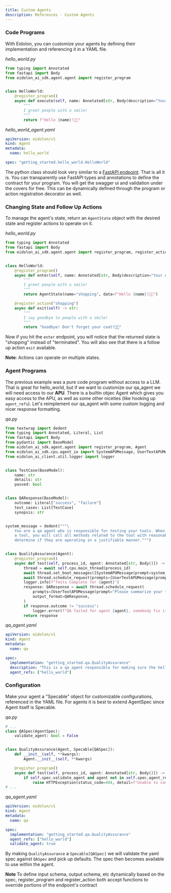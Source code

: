 ```yaml
---
title: Custom Agents
description: References - Custom Agents
---
```


### Code Programs
With Eidolon, you can customize your agents by defining their implementation and referencing it in a YAML file.

_hello_world.py_
```python
from typing import Annotated
from fastapi import Body
from eidolon_ai_sdk.agent.agent import register_program


class HelloWorld:
    @register_program()
    async def execute(self, name: Annotated[str, Body(description="Your name", embed=True)]) -> str:
        """
        I greet people with a smile!
        """
        return f"Hello {name}!👋😀"
```

_hello_world_agent.yaml_
```yaml
apiVersion: eidolon/v1
kind: Agent
metadata:
  name: hello_world

spec: "getting_started.hello_world.HelloWorld"
```

The python class should look very similar to a [FastAPI endpoint](https://fastapi.tiangolo.com/tutorial/first-steps/). That is all it is. You can transparently use FastAPI types and annotations to define the contract for your program. You will get the swagger ui and validation under the covers for free. This can be dynamically defined through the program or action registration decorator as well.

### Changing State and Follow Up Actions
To manage the agent's state, return an `AgentState` object with the desired state and register actions to operate on it.

_hello_world.py_
```python
from typing import Annotated
from fastapi import Body
from eidolon_ai_sdk.agent.agent import register_program, register_action, AgentState


class HelloWorld:
    @register_program()
    async def enter(self, name: Annotated[str, Body(description="Your name", embed=True)]) -> AgentState[str]:
        """
        I greet people with a smile!
        """
        return AgentState(name="shopping", data=f"Hello {name}!👋😀")

    @register_action("shopping")
    async def exit(self) -> str:
        """
        I say goodbye to people with a smile!
        """
        return "Goodbye! Don't forget your coat!👋🧥"
```

Now if you hit the `enter` endpoint, you will notice that the returned state is "shopping" instead of "terminated". You will also see that there is a follow up action `exit` available.

**Note**: Actions can operate on multiple states.

### Agent Programs
The previous example was a pure code program without access to a LLM. That is great for hello_world, but if we want to 
customize our qa_agent we will need access to our **APU**. There is a builtin objec Agent which gives you easy 
access to the APU, as well as some other niceties (like hooking up `agent_refs`). Let's reimplement our qa_agent 
with some custom logging and nicer response formatting.

_qa.py_
```python
from textwrap import dedent
from typing import Annotated, Literal, List
from fastapi import Body
from pydantic import BaseModel
from eidolon_ai_sdk.agent.agent import register_program, Agent
from eidolon_ai_sdk.cpu.agent_io import SystemAPUMessage, UserTextAPUMessage
from eidolon_ai_client.util.logger import logger


class TestCase(BaseModel):
    name: str
    details: str
    passed: bool


class QAResponse(BaseModel):
    outcome: Literal["success", "failure"]
    test_cases: List[TestCase]
    synopsis: str


system_message = dedent("""\
    You are a qa agent who is responsible for testing your tools. When asked to test
    a tool, you will call all methods related to the tool with reasonable inputs and
    determine if they are operating in a justifiable manner.""")


class QualityAssurance(Agent):
    @register_program()
    async def test(self, process_id, agent: Annotated[str, Body()]) -> QAResponse:
        thread = await self.cpu.main_thread(process_id)
        await thread.set_boot_messages([SystemAPUMessage(prompt=system_message)])
        await thread.schedule_request(prompts=[UserTextAPUMessage(prompt=f"Please test all tools related to {agent}")])
        logger.info(f"Tests Complete for {agent}")
        response: QAResponse = await thread.schedule_request(
            prompts=[UserTextAPUMessage(prompt="Please summarize your test results")],
            output_format=QAResponse,
        )
        if response.outcome != "success":
            logger.error(f"QA failed for agent {agent}, somebody fix it!\n{response.synopsis}",)
        return response
```

_qa_agent.yaml_
```yaml
apiVersion: eidolon/v1
kind: Agent
metadata:
  name: qa

spec:
  implementation: "getting_started.qa.QualityAssurance"
  description: "This is a qa agent responsible for making sure the hello_agent is functioning properly"
  agent_refs: ["hello_world"]
```

### Configuration
Make your agent a "Specable" object for customizable configurations, referenced in the YAML file. For agents it is best to extend AgentSpec since Agent itself is Specable.

_qa.py_
```python
# ...
class QASpec(AgentSpec):
    validate_agent: bool = False


class QualityAssurance(Agent, Specable[QASpec]):
    def __init__(self, **kwargs):
        Agent.__init__(self, **kwargs)

    @register_program()
    async def test(self, process_id, agent: Annotated[str, Body()]) -> QAResponse:
        if self.spec.validate_agent and agent not in self.spec.agent_refs:
            raise HTTPException(status_code=404, detail=f"Unable to communicate with {agent}")
# ...
```

_qa_agent.yaml_
```yaml
apiVersion: eidolon/v1
kind: Agent
metadata:
  name: qa

spec:
  implementation: "getting_started.qa.QualityAssurance"
  agent_refs: ["hello_world"]
  validate_agent: true
```

By making `QualityAssurance` a `Specable[QASpec]` we will validate the yaml spec against `QASpec` and pick up defaults. The spec then becomes available to use within the agent.

**Note** To define input schema, output schema, etc dynamically based on the spec, register_program and register_action both accept functions to override portions of the endpoint's contract
